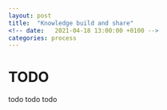 ```yaml
---
layout: post
title:  "Knowledge build and share"
<!-- date:   2021-04-18 13:00:00 +0100 -->
categories: process
---
```

# TODO

todo todo todo
